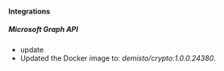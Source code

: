 
#### Integrations
##### Microsoft Graph API
- update
- Updated the Docker image to: *demisto/crypto:1.0.0.24380*.
